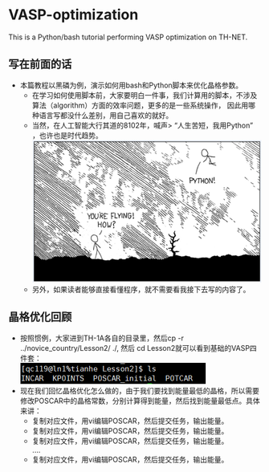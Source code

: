 # VASP-optimization
This is a Python/bash tutorial performing VASP optimization on TH-NET.
## 写在前面的话
- 本篇教程以黑磷为例，演示如何用bash和Python脚本来优化晶格参数。
    - 在学习如何使用脚本前，大家要明白一件事，我们计算用的脚本，不涉及算法（algorithm）方面的效率问题，更多的是一些系统操作， 因此用哪种语言写都没什么差别，用自己喜欢的就好。
    - 当然，在人工智能大行其道的8102年，喊声> “人生苦短，我用Python”
    ，也许也是时代趋势。
    ![1.png](/img/1.png) 
    - 另外，如果读者能够直接看懂程序，就不需要看我接下去写的内容了。
## 晶格优化回顾
- 按照惯例，大家进到TH-1A各自的目录里，然后cp -r ../novice_country/Lesson2/  ./, 然后 cd Lesson2就可以看到基础的VASP四件套：  
  ![2.png](/img/2.png)
- 现在我们回忆晶格优化怎么做的，由于我们要找到能量最低的晶格，所以需要修改POSCAR中的晶格常数，分别计算得到能量，然后找到能量最低点。具体来讲：
    - 复制对应文件，用vi编辑POSCAR，然后提交任务，输出能量。
    - 复制对应文件，用vi编辑POSCAR，然后提交任务，输出能量。
    - 复制对应文件，用vi编辑POSCAR，然后提交任务，输出能量。  
    ....  
    - 复制对应文件，用vi编辑POSCAR，然后提交任务，输出能量。